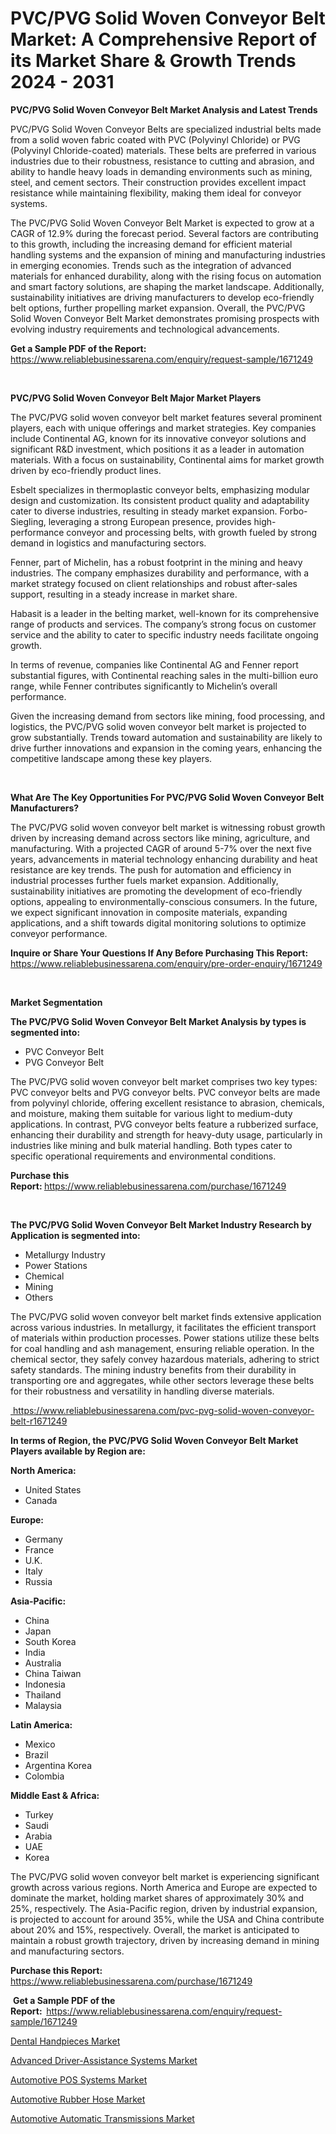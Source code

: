 <p><h1>PVC/PVG Solid Woven Conveyor Belt Market: A Comprehensive Report of its Market Share & Growth Trends 2024 - 2031</h1></p><p><strong>PVC/PVG Solid Woven Conveyor Belt Market Analysis and Latest Trends</strong></p>
<p><p>PVC/PVG Solid Woven Conveyor Belts are specialized industrial belts made from a solid woven fabric coated with PVC (Polyvinyl Chloride) or PVG (Polyvinyl Chloride-coated) materials. These belts are preferred in various industries due to their robustness, resistance to cutting and abrasion, and ability to handle heavy loads in demanding environments such as mining, steel, and cement sectors. Their construction provides excellent impact resistance while maintaining flexibility, making them ideal for conveyor systems.</p><p>The PVC/PVG Solid Woven Conveyor Belt Market is expected to grow at a CAGR of 12.9% during the forecast period. Several factors are contributing to this growth, including the increasing demand for efficient material handling systems and the expansion of mining and manufacturing industries in emerging economies. Trends such as the integration of advanced materials for enhanced durability, along with the rising focus on automation and smart factory solutions, are shaping the market landscape. Additionally, sustainability initiatives are driving manufacturers to develop eco-friendly belt options, further propelling market expansion. Overall, the PVC/PVG Solid Woven Conveyor Belt Market demonstrates promising prospects with evolving industry requirements and technological advancements.</p></p>
<p><strong>Get a Sample PDF of the Report:&nbsp;</strong> <a href="https://www.reliablebusinessarena.com/enquiry/request-sample/1671249?utm_campaign=1332&utm_medium=2&utm_source=Github&utm_content=ia&utm_term=10102024&utm_id=pvcpvg-solid-woven-conveyor-belt">https://www.reliablebusinessarena.com/enquiry/request-sample/1671249</a></p>
<p>&nbsp;</p>
<p><strong>PVC/PVG Solid Woven Conveyor Belt Major Market Players</strong></p>
<p><p>The PVC/PVG solid woven conveyor belt market features several prominent players, each with unique offerings and market strategies. Key companies include Continental AG, known for its innovative conveyor solutions and significant R&D investment, which positions it as a leader in automation materials. With a focus on sustainability, Continental aims for market growth driven by eco-friendly product lines.</p><p>Esbelt specializes in thermoplastic conveyor belts, emphasizing modular design and customization. Its consistent product quality and adaptability cater to diverse industries, resulting in steady market expansion. Forbo-Siegling, leveraging a strong European presence, provides high-performance conveyor and processing belts, with growth fueled by strong demand in logistics and manufacturing sectors.</p><p>Fenner, part of Michelin, has a robust footprint in the mining and heavy industries. The company emphasizes durability and performance, with a market strategy focused on client relationships and robust after-sales support, resulting in a steady increase in market share.</p><p>Habasit is a leader in the belting market, well-known for its comprehensive range of products and services. The company’s strong focus on customer service and the ability to cater to specific industry needs facilitate ongoing growth.</p><p>In terms of revenue, companies like Continental AG and Fenner report substantial figures, with Continental reaching sales in the multi-billion euro range, while Fenner contributes significantly to Michelin’s overall performance.</p><p>Given the increasing demand from sectors like mining, food processing, and logistics, the PVC/PVG solid woven conveyor belt market is projected to grow substantially. Trends toward automation and sustainability are likely to drive further innovations and expansion in the coming years, enhancing the competitive landscape among these key players.</p></p>
<p>&nbsp;</p>
<p><strong>What Are The Key Opportunities For PVC/PVG Solid Woven Conveyor Belt Manufacturers?</strong></p>
<p><p>The PVC/PVG solid woven conveyor belt market is witnessing robust growth driven by increasing demand across sectors like mining, agriculture, and manufacturing. With a projected CAGR of around 5-7% over the next five years, advancements in material technology enhancing durability and heat resistance are key trends. The push for automation and efficiency in industrial processes further fuels market expansion. Additionally, sustainability initiatives are promoting the development of eco-friendly options, appealing to environmentally-conscious consumers. In the future, we expect significant innovation in composite materials, expanding applications, and a shift towards digital monitoring solutions to optimize conveyor performance.</p></p>
<p><strong>Inquire or Share Your Questions If Any Before Purchasing This Report:</strong> <a href="https://www.reliablebusinessarena.com/enquiry/pre-order-enquiry/1671249?utm_campaign=1332&utm_medium=2&utm_source=Github&utm_content=ia&utm_term=10102024&utm_id=pvcpvg-solid-woven-conveyor-belt">https://www.reliablebusinessarena.com/enquiry/pre-order-enquiry/1671249</a></p>
<p>&nbsp;</p>
<p><strong>Market Segmentation</strong></p>
<p><strong>The PVC/PVG Solid Woven Conveyor Belt Market Analysis by types is segmented into:</strong></p>
<p><ul><li>PVC Conveyor Belt</li><li>PVG Conveyor Belt</li></ul></p>
<p><p>The PVC/PVG solid woven conveyor belt market comprises two key types: PVC conveyor belts and PVG conveyor belts. PVC conveyor belts are made from polyvinyl chloride, offering excellent resistance to abrasion, chemicals, and moisture, making them suitable for various light to medium-duty applications. In contrast, PVG conveyor belts feature a rubberized surface, enhancing their durability and strength for heavy-duty usage, particularly in industries like mining and bulk material handling. Both types cater to specific operational requirements and environmental conditions.</p></p>
<p><strong>Purchase this Report:&nbsp;</strong><a href="https://www.reliablebusinessarena.com/purchase/1671249?utm_campaign=1332&utm_medium=2&utm_source=Github&utm_content=ia&utm_term=10102024&utm_id=pvcpvg-solid-woven-conveyor-belt">https://www.reliablebusinessarena.com/purchase/1671249</a></p>
<p>&nbsp;</p>
<p><strong>The PVC/PVG Solid Woven Conveyor Belt Market Industry Research by Application is segmented into:</strong></p>
<p><ul><li>Metallurgy Industry</li><li>Power Stations</li><li>Chemical</li><li>Mining</li><li>Others</li></ul></p>
<p><p>The PVC/PVG solid woven conveyor belt market finds extensive application across various industries. In metallurgy, it facilitates the efficient transport of materials within production processes. Power stations utilize these belts for coal handling and ash management, ensuring reliable operation. In the chemical sector, they safely convey hazardous materials, adhering to strict safety standards. The mining industry benefits from their durability in transporting ore and aggregates, while other sectors leverage these belts for their robustness and versatility in handling diverse materials.</p></p>
<p><a href="https://www.reliablebusinessarena.com/pvc-pvg-solid-woven-conveyor-belt-r1671249?utm_campaign=1332&utm_medium=2&utm_source=Github&utm_content=ia&utm_term=10102024&utm_id=pvcpvg-solid-woven-conveyor-belt">&nbsp;https://www.reliablebusinessarena.com/pvc-pvg-solid-woven-conveyor-belt-r1671249</a></p>
<p><strong>In terms of Region, the PVC/PVG Solid Woven Conveyor Belt Market Players available by Region are:</strong></p>
<p>
    <p> <strong> North America: </strong>
        <ul>
            <li>United States</li>
            <li>Canada</li>
        </ul>
        </p> 
    <p> <strong> Europe: </strong>
        <ul>
            <li>Germany</li>
            <li>France</li>
            <li>U.K.</li>
            <li>Italy</li>
            <li>Russia</li>
        </ul>
        </p> 
    <p> <strong> Asia-Pacific: </strong>
        <ul>
            <li>China</li>
            <li>Japan</li>
            <li>South Korea</li>
            <li>India</li>
            <li>Australia</li>
            <li>China Taiwan</li>
            <li>Indonesia</li>
            <li>Thailand</li>
            <li>Malaysia</li>
        </ul>
        </p> 
    <p> <strong> Latin America: </strong>
        <ul>
            <li>Mexico</li>
            <li>Brazil</li>
            <li>Argentina Korea</li>
            <li>Colombia</li>
        </ul>
        </p> 
    <p> <strong> Middle East & Africa: </strong>
        <ul>
            <li>Turkey</li>
            <li>Saudi</li>
            <li>Arabia</li>
            <li>UAE</li>
            <li>Korea</li>
        </ul>
    </p>
    </p>
<p><p>The PVC/PVG solid woven conveyor belt market is experiencing significant growth across various regions. North America and Europe are expected to dominate the market, holding market shares of approximately 30% and 25%, respectively. The Asia-Pacific region, driven by industrial expansion, is projected to account for around 35%, while the USA and China contribute about 20% and 15%, respectively. Overall, the market is anticipated to maintain a robust growth trajectory, driven by increasing demand in mining and manufacturing sectors.</p></p>
<p><strong>Purchase this Report: </strong><a href="https://www.reliablebusinessarena.com/purchase/1671249?utm_campaign=1332&utm_medium=2&utm_source=Github&utm_content=ia&utm_term=10102024&utm_id=pvcpvg-solid-woven-conveyor-belt">https://www.reliablebusinessarena.com/purchase/1671249</a></p>
<p>&nbsp;<strong>Get a Sample PDF of the Report:&nbsp;&nbsp;</strong><a href="https://www.reliablebusinessarena.com/enquiry/request-sample/1671249?utm_campaign=1332&utm_medium=2&utm_source=Github&utm_content=ia&utm_term=10102024&utm_id=pvcpvg-solid-woven-conveyor-belt">https://www.reliablebusinessarena.com/enquiry/request-sample/1671249</a></p>
<p><strong></strong></p>
<p><p><a href="https://www.linkedin.com/pulse/strategic-market-insights-global-dental-handpieces-2024-x9jre?utm_campaign=1332&utm_medium=2&utm_source=Github&utm_content=ia&utm_term=10102024&utm_id=pvcpvg-solid-woven-conveyor-belt">Dental Handpieces Market</a></p><p><a href="https://github.com/luckyshygirl/Market-Research-Report-List-6/blob/main/advanced-driver-assistance-systems-market.md?utm_campaign=1332&utm_medium=2&utm_source=Github&utm_content=ia&utm_term=10102024&utm_id=pvcpvg-solid-woven-conveyor-belt">Advanced Driver-Assistance Systems Market</a></p><p><a href="https://www.linkedin.com/pulse/market-forecasting-change-global-automotive-pos-systems-dynamics-conne?utm_campaign=1332&utm_medium=2&utm_source=Github&utm_content=ia&utm_term=10102024&utm_id=pvcpvg-solid-woven-conveyor-belt">Automotive POS Systems Market</a></p><p><a href="https://www.linkedin.com/pulse/global-automotive-rubber-hose-market-landscape-future-trends-32k1e?utm_campaign=1332&utm_medium=2&utm_source=Github&utm_content=ia&utm_term=10102024&utm_id=pvcpvg-solid-woven-conveyor-belt">Automotive Rubber Hose Market</a></p><p><a href="https://www.linkedin.com/pulse/automotive-automatic-transmissions-market-research-report-lkkic?utm_campaign=1332&utm_medium=2&utm_source=Github&utm_content=ia&utm_term=10102024&utm_id=pvcpvg-solid-woven-conveyor-belt">Automotive Automatic Transmissions Market</a></p></p>